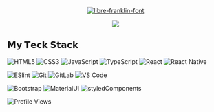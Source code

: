 <p align="center">
  <a href="https://fontmeme.com/fonts/libre-franklin-font/"><img src="https://fontmeme.com/permalink/210701/67da2aa7ed7dfddb4878c9c3fe5924a0.png" alt="libre-franklin-font" border="0"></a>
</p>
<p align="center">
  <a href="https://github.com/mthsmb">
    <img src="https://github-readme-stats.vercel.app/api?username=isakrilds&show_icons=true&theme=dracula" />
  </a>
</p>

## 𝗠𝘆 𝗧𝗲𝗰𝗸 𝗦𝘁𝗮𝗰𝗸

![HTML5](https://img.shields.io/badge/-HTML5-%23E44D27?style=flat-square&logo=html5&logoColor=ffffff)
![CSS3](https://img.shields.io/badge/-CSS3-%231572B6?style=flat-square&logo=css3)
![JavaScript](https://img.shields.io/badge/-JavaScript-%23F7DF1C?style=flat-square&logo=javascript&logoColor=000000&labelColor=%23F7DF1C&color=%23FFCE5A)
![TypeScript](https://img.shields.io/badge/-TypeScript-007ACC?style=flat-square&logo=typescript&logoColor=white)
![React](https://img.shields.io/badge/-React-%23282C34?style=flat-square&logo=react)
![React Native](https://img.shields.io/badge/-ReactNative-%23282C34?style=flat-square&logo=react)

![ESlint](https://img.shields.io/badge/-ESLint-%234B32C3?style=flat-square&logo=eslint)
![Git](https://img.shields.io/badge/-Git-%23F05032?style=flat-square&logo=git&logoColor=%23ffffff)
![GitLab](https://img.shields.io/badge/-GitLab-FCA121?style=flat-square&logo=gitlab)
![VS Code](https://img.shields.io/badge/-VSCode-%23007ACC?style=flat-square&logo=visual-studio-code)

![Bootstrap](https://img.shields.io/badge/-Bootstrap-%23282C34?style=flat-square&logo=bootstrap)
![MaterialUI](https://img.shields.io/badge/-materialUI-%23282C34?style=flat-square&logo=materialUI)
![styledComponents](https://img.shields.io/badge/-StyledComponents-%23282C34?style=flat-square&logo=styledComponents)

![Profile Views](http://estruyf-github.azurewebsites.net/api/VisitorHit?user=isakrilds&repo=isakrilds&countColorcountColor)

<!--
**IsaKrilds/isakrilds** is a ✨ _special_ ✨ repository because its `README.md` (this file) appears on your GitHub profile.

Here are some ideas to get you started:

- 🔭 I’m currently working on ...
- 🌱 I’m currently learning ...
- 👯 I’m looking to collaborate on ...
- 🤔 I’m looking for help with ...
- 💬 Ask me about ...
- 📫 How to reach me: ...
- 😄 Pronouns: ...
- ⚡ Fun fact: ...
-->
